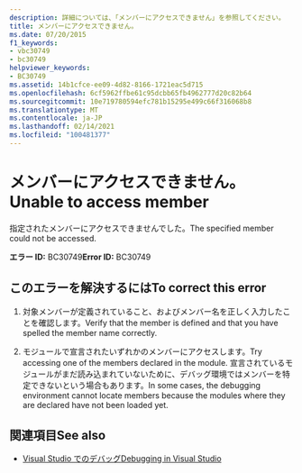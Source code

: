 ```yaml
---
description: 詳細については、「メンバーにアクセスできません」を参照してください。
title: メンバーにアクセスできません。
ms.date: 07/20/2015
f1_keywords:
- vbc30749
- bc30749
helpviewer_keywords:
- BC30749
ms.assetid: 14b1cfce-ee09-4d82-8166-1721eac5d715
ms.openlocfilehash: 6cf5962ffbe61c95dcbb65fb4962777d20c82b64
ms.sourcegitcommit: 10e719780594efc781b15295e499c66f316068b8
ms.translationtype: MT
ms.contentlocale: ja-JP
ms.lasthandoff: 02/14/2021
ms.locfileid: "100481377"
---
```

# <a name="unable-to-access-member"></a><span data-ttu-id="9a660-103">メンバーにアクセスできません。</span><span class="sxs-lookup"><span data-stu-id="9a660-103">Unable to access member</span></span>

<span data-ttu-id="9a660-104">指定されたメンバーにアクセスできませんでした。</span><span class="sxs-lookup"><span data-stu-id="9a660-104">The specified member could not be accessed.</span></span>  
  
 <span data-ttu-id="9a660-105">**エラー ID:** BC30749</span><span class="sxs-lookup"><span data-stu-id="9a660-105">**Error ID:** BC30749</span></span>  
  
## <a name="to-correct-this-error"></a><span data-ttu-id="9a660-106">このエラーを解決するには</span><span class="sxs-lookup"><span data-stu-id="9a660-106">To correct this error</span></span>  
  
1. <span data-ttu-id="9a660-107">対象メンバーが定義されていること、およびメンバー名を正しく入力したことを確認します。</span><span class="sxs-lookup"><span data-stu-id="9a660-107">Verify that the member is defined and that you have spelled the member name correctly.</span></span>  
  
2. <span data-ttu-id="9a660-108">モジュールで宣言されたいずれかのメンバーにアクセスします。</span><span class="sxs-lookup"><span data-stu-id="9a660-108">Try accessing one of the members declared in the module.</span></span> <span data-ttu-id="9a660-109">宣言されているモジュールがまだ読み込まれていないために、デバッグ環境ではメンバーを特定できないという場合もあります。</span><span class="sxs-lookup"><span data-stu-id="9a660-109">In some cases, the debugging environment cannot locate members because the modules where they are declared have not been loaded yet.</span></span>  
  
## <a name="see-also"></a><span data-ttu-id="9a660-110">関連項目</span><span class="sxs-lookup"><span data-stu-id="9a660-110">See also</span></span>

- [<span data-ttu-id="9a660-111">Visual Studio でのデバッグ</span><span class="sxs-lookup"><span data-stu-id="9a660-111">Debugging in Visual Studio</span></span>](/visualstudio/debugger/debugger-feature-tour)
